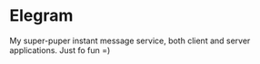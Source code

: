 # Elegram
My super-puper instant message service, both client and server applications.
Just fo fun =)
